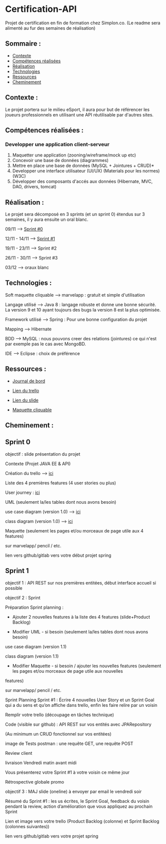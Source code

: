 # Certification-API
Projet de certification en fin de formation chez Simplon.co. (Le readme sera alimenté au fur des semaines de réalisation)

## Sommaire : 

* [Contexte](#Contexte)
* [Compétences réalisées](#Compétences-réalisées)
* [Réalisation](#Réalisation)
* [Technologies](#Technologies)
* [Ressources](#Ressources)
* [Cheminement](#Cheminement)

## Contexte :



Le projet portera sur le milieu eSport, il aura pour but de référencer les joueurs professionnels en utilisant une API réutilisable par d'autres sites.

## Compétences réalisées : 

### Developper une application client-serveur

1. Maquetter une application (zooning/wireframe/mock up etc)
2. Concevoir une base de données (diagrammes) 
3. Mettre en place une base de données (MySQL + Jointures + CRUD)* 
4. Developper une interface utilisateur (UI/UX) (Materials pour les normes) (W3C) 
5. Développer des composants d'accés aux données (Hibernate, MVC, DAO, drivers, tomcat)


## Réalisation : 

Le projet sera décomposé en 3 sprints (et un sprint 0) étendus sur 3 semaines, il y aura ensuite un oral blanc.

09/11 --> [Sprint #0](#Sprint-0) 

12/11 - 14/11 --> [Sprint #1](#Sprint-1)

19/11 - 23/11 --> Sprint #2

26/11 - 30/11 --> Sprint #3

03/12 --> oraux blanc

## Technologies :

Soft maquette cliquable --> marvelapp : gratuit et simple d'utilisation

Langage utilisé --> Java 8 : langage robuste et donne une bonne sécurité. La version 9 et 10 ayant toujours des bugs la version 8 est la plus optimisée. 

Framework utilisé --> Spring : Pour une bonne configuration du projet

Mapping --> Hibernate

BDD --> MySQL : nous pouvons creer des relations (jointures) ce qui n'est par exemple pas le cas avec MongoBD.

IDE --> Eclipse : choix de préférence 

## Ressources : 

* [Journal de bord](https://docs.google.com/document/d/10ZiAn0koqDatGQSnTN_YBVAvqXrbCnULuw8L_G6Ul0w/edit)  

* [Lien du trello](https://trello.com/b/asWJOTCt/certification-simplon)

* [Lien du slide](https://docs.google.com/presentation/d/17dLgVlILcpJfaTUyccHGd9Vb9LnV_8bpW2u6G8iZb5A/edit#slide=id.g45d92454c4_0_174.)

* [Maquette cliquable](https://marvelapp.com/project/3531164/)

## Cheminement : 

## Sprint 0 

objectif : slide présentation du projet

Contexte (Projet JAVA EE & API)

Création du trello --> [ici](https://trello.com/b/asWJOTCt/certification-simplon)

Liste des 4 premières features (4 user stories ou plus)

User journey : [ici](https://www.gloomaps.com/hcCFDZrrFq)

UML (seulement la/les tables dont nous avons besoin)

use case diagram (version 1.0) --> [ici](https://github.com/pierrepoulouin/Certification-API/tree/master/Ressources/US)

class diagram (version 1.0) --> [ici](https://github.com/pierrepoulouin/Certification-API/tree/master/Ressources/US)

Maquette (seulement les pages et/ou morceaux de page utile aux 4 features)

sur marvelapp/ pencil / etc.

lien vers github/gitlab vers votre début projet spring

## Sprint 1 

objectif 1 : API REST sur nos premières entitées, début interface accueil si possible

objectif 2 : Sprint

Préparation Sprint planning :

- Ajouter 2 nouvelles features à la liste des 4 features (slide+Product Backlog)

- Modifier UML - si besoin (seulement la/les tables dont nous avons besoin)

use case diagram (version 1.1)

class diagram (version 1.1)

- Modifier Maquette - si besoin / ajouter les nouvelles features (seulement les pages et/ou morceaux de page utile aux nouvelles 

features)

sur marvelapp/ pencil / etc.

Sprint Planning Sprint #1 : Écrire 4 nouvelles User Story et un Sprint Goal qui a du sens et qu’on affiche dans trello, enfin les 
faire relire par un voisin

Remplir votre trello (découpage en tâches technique)

Code (visible sur github) : API REST sur vos entités avec JPARepository

(Au minimum un CRUD fonctionnel sur vos entitées)

image de Tests postman : une requête GET, une requête POST

Review client

livraison Vendredi matin avant midi

Vous présenterez votre Sprint #1 à votre voisin ce même jour

Rétrospective globale promo


objectif 3 : MAJ slide (oneline) à envoyer par email le vendredi soir

Résumé du Sprint #1 : les us écrites, le Sprint Goal, feedback du voisin pendant la review, action d’amélioration que vous appliquez 
au prochain Sprint

Lien et image vers votre trello (Product Backlog (colonne) et Sprint Backlog (colonnes suivantes))

lien vers github/gitlab vers votre projet spring






